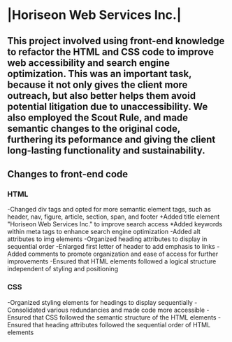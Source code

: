 # |Horiseon Web Services Inc.|
## This project involved using front-end knowledge to refactor the HTML and CSS code to improve web accessibility and search engine optimization. This was an important task, because it not only gives the client more outreach, but also better helps them avoid potential litigation due to unaccessibility. We also employed the Scout Rule, and made semantic changes to the original code, furthering its peformance and giving the client long-lasting functionality and sustainability. 

## Changes to front-end code

### HTML
-Changed div tags and opted for more semantic element tags, such as header, nav, figure, article, section, span, and footer
+Added title element "Horiseon Web Services Inc." to improve search access 
*Added keywords within meta tags to enhance search engine optimization
-Added alt attributes to img elements
-Organized heading attributes to display in sequential order
-Enlarged first letter of header to add emphasis to links
-Added comments to promote organization and ease of access for further improvements
-Ensured that HTML elements followed a logical structure independent of styling and positioning

### CSS
-Organized styling elements for headings to display sequentially
-Consolidated various redundancies and made code more accessible 
-Ensured that CSS followed the semantic structure of the HTML elements
-Ensured that heading attributes followed the sequential order of HTML elements


